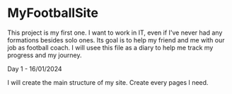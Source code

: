# MyFootballSite
 
This project is my first one.
I want to work in IT, even if I've never had any formations besides solo ones.
Its goal is to help my friend and me with our job as football coach.
I will usee this file as a diary to help me track my progress and my journey.

Day 1 - 16/01/2024

I will create the main structure of my site. Create every pages I need.